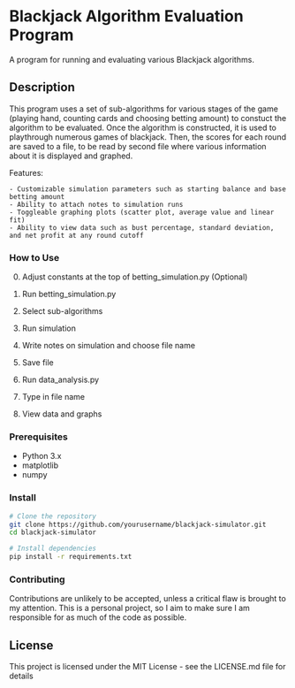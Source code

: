 # Blackjack Algorithm Evaluation Program

A program for running and evaluating various Blackjack algorithms.

## Description

This program uses a set of sub-algorithms for various stages of the game (playing hand, counting cards and choosing betting amount) to constuct the algorithm to be evaluated. Once the algorithm is constructed, it is used to playthrough numerous games of blackjack. Then, the scores for each round are saved to a file, to be read by second file where various information about it is displayed and graphed.

Features: 

    - Customizable simulation parameters such as starting balance and base betting amount
    - Ability to attach notes to simulation runs
    - Toggleable graphing plots (scatter plot, average value and linear fit)
    - Ability to view data such as bust percentage, standard deviation, and net profit at any round cutoff


### How to Use

0. Adjust constants at the top of betting_simulation.py (Optional)

1. Run betting_simulation.py

2. Select sub-algorithms

3. Run simulation

4. Write notes on simulation and choose file name

5. Save file 

6. Run data_analysis.py

7. Type in file name

8. View data and graphs


### Prerequisites

- Python 3.x  
- matplotlib
- numpy

### Install

```bash
# Clone the repository
git clone https://github.com/yourusername/blackjack-simulator.git
cd blackjack-simulator

# Install dependencies
pip install -r requirements.txt

```

### Contributing

Contributions are unlikely to be accepted, unless a critical flaw is brought to my attention. This is a personal project, so I aim to make sure I am responsible for as much of the code as possible.

## License

This project is licensed under the MIT License - see the LICENSE.md file for details